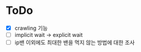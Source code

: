 # ToDo
- [x] crawling 기능    
- [ ] implicit wait -> explicit wait      
- [ ] ip밴 이외에도 최대한 밴을 먹지 않는 방법에 대한 조사
